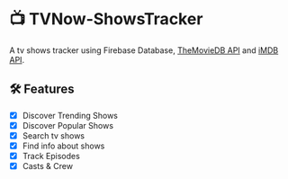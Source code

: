 # :tv: TVNow-ShowsTracker

A tv shows tracker using Firebase Database, [TheMovieDB API](https://www.themoviedb.org/documentation/api) and [iMDB API](https://imdb-api.com/). <br />

##  :hammer_and_wrench: Features
- [x] Discover Trending Shows <br />
- [x] Discover Popular Shows <br />
- [x] Search tv shows <br />
- [x] Find info about shows <br />
- [x] Track Episodes <br />
- [x] Casts & Crew
